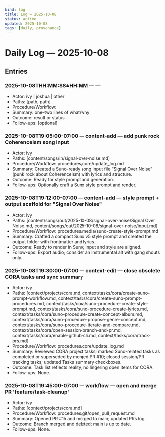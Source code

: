 ```yaml
---
kind: log
title: Log — 2025-10-08
status: active
updated: 2025-10-08
tags: [daily, provenance]
---
```


# Daily Log — 2025-10-08

## Entries

<!-- Copy an entry block from _templates/log-entry.md and fill in fields. Keep it short. -->

### 2025-10-08THH:MM:SS±HH:MM — <type> — <short summary>

- Actor: ivy | joshua | other
- Paths: [path, path]
- Procedure/Workflow: <id or path>
- Summary: one–two lines of what/why
- Outcome: result or status
- Follow-ups: [optional]


### 2025-10-08T19:05:00-07:00 — content-add — add punk rock Coherenceism song input

- Actor: ivy
- Paths: [content/songs/in/signal-over-noise.md]
- Procedure/Workflow: procedures/core/update_log.md
- Summary: Created a Suno-ready song input file “Signal Over Noise” (punk rock about Coherenceism) with lyrics and structure.
- Outcome: Ready for style prompt and generation.
- Follow-ups: Optionally craft a Suno style prompt and render.

### 2025-10-08T19:12:00-07:00 — content-add — style prompt + output scaffold for "Signal Over Noise"

- Actor: ivy
- Paths: [content/songs/out/2025-10-08/signal-over-noise/Signal Over Noise.md, content/songs/out/2025-10-08/signal-over-noise/input.md]
- Procedure/Workflow: procedures/media/suno-create-style-prompt.md
- Summary: Crafted a compact Suno v5 style prompt and created the output folder with frontmatter and lyrics.
- Outcome: Ready to render in Suno; input and style are aligned.
- Follow-ups: Export audio; consider an instrumental alt with gang shouts only.

### 2025-10-08T19:30:00-07:00 — context-edit — close obsolete CORA tasks and sync summary

- Actor: ivy
- Paths: [context/projects/cora.md, context/tasks/cora/create-suno-prompt-workflow.md, context/tasks/cora/create-suno-prompt-procedures.md, context/tasks/cora/suno-procedure-create-style-prompt.md, context/tasks/cora/suno-procedure-create-lyrics.md, context/tasks/cora/suno-procedure-create-concept-album.md, context/tasks/cora/suno-procedure-propose-genre-concept.md, context/tasks/cora/suno-procedure-iterate-and-compare.md, context/tasks/cora/open-session-branch-and-pr.md, context/tasks/cora/enable-github-cli.md, context/tasks/cora/track-prs.md]
- Procedure/Workflow: procedures/core/update_log.md
- Summary: Reviewed CORA project tasks; marked Suno-related tasks as completed or superseded by merged PR #10; closed session/PR tracking tasks; updated Tasks summary checkboxes.
- Outcome: Task list reflects reality; no lingering open items for CORA.
- Follow-ups: None.

### 2025-10-08T19:45:00-07:00 — workflow — open and merge PR 'feature/task-cleanup'

- Actor: ivy
- Paths: [context/projects/cora.md]
- Procedure/Workflow: procedures/git/open_pull_request.md
- Summary: Opened PR #15 and merged to main; updated PRs log.
- Outcome: Branch merged and deleted; main is up to date.
- Follow-ups: None.
